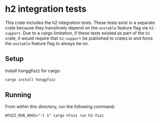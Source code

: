# h2 integration tests

This crate includes the h2 integration tests. These tests exist in a separate
crate because they transitively depend on the `unstable` feature flag via
`h2-support`. Due to a cargo limitation, if these tests existed as part of the
`h2` crate, it would require that `h2-support` be published to crates.io and
force the `unstable` feature flag to always be on.

## Setup

Install honggfuzz for cargo:

```rust
cargo install honggfuzz
```

## Running

From within this directory, run the following command:

```
HFUZZ_RUN_ARGS="-t 1" cargo hfuzz run h2-fuzz
```
